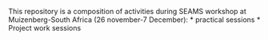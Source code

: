 

This repository is a composition of activities during SEAMS workshop
 at Muizenberg-South Africa (26 november-7 December):
	* practical sessions
	* Project work sessions

